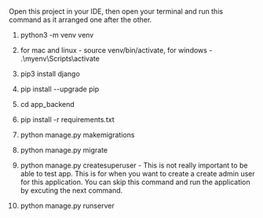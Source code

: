 Open this project in your IDE, then open your terminal and run this command as it arranged one after the other.

1. python3 -m venv venv
   
2. for mac and linux - source venv/bin/activate, for windows - .\myenv\Scripts\activate
   
3. pip3 install django
   
4. pip install --upgrade pip
   
5. cd app_backend
    
6.  pip install -r requirements.txt
    
7.  python manage.py makemigrations
    
8.  python manage.py migrate
    
9.  python manage.py createsuperuser - This is not really important to be able to test app. This is for when you want to create a create admin user for this application. You can skip this command and run the application by excuting the next command.
    
10. python manage.py runserver

